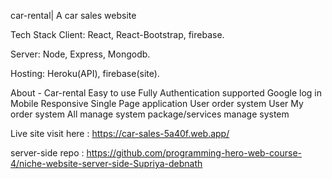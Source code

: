 car-rental| A car sales website

Tech Stack
Client: React, React-Bootstrap, firebase.

Server: Node, Express, Mongodb.

Hosting: Heroku(API), firebase(site).

About - Car-rental
Easy to use
Fully Authentication supported
Google log in
Mobile Responsive
Single Page application
User order system
User My order system
All manage system
package/services manage system

Live site visit  here : https://car-sales-5a40f.web.app/

server-side repo : https://github.com/programming-hero-web-course-4/niche-website-server-side-Supriya-debnath

